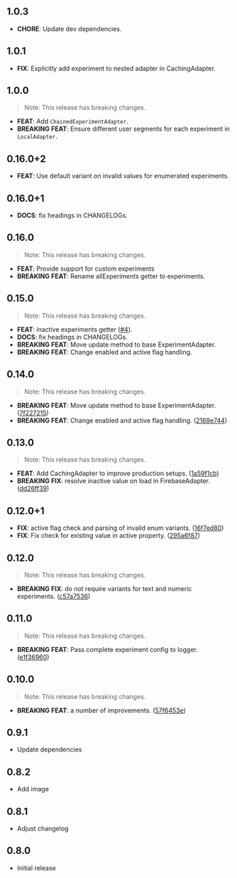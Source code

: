 ## 1.0.3

- **CHORE**: Update dev dependencies.

## 1.0.1

 - **FIX**: Explicitly add experiment to nested adapter in CachingAdapter.

## 1.0.0

> Note: This release has breaking changes.

- **FEAT**: Add `ChainedExperimentAdapter`.
- **BREAKING** **FEAT**: Ensure different user segments for each experiment in `LocalAdapter`.

## 0.16.0+2

- **FEAT**: Use default variant on invalid values for enumerated experiments.

## 0.16.0+1

 - **DOCS**: fix headings in CHANGELOGs.

## 0.16.0

> Note: This release has breaking changes.

- **FEAT**: Provide support for custom experiments
- **BREAKING** **FEAT**: Rename allExperiments getter to experiments.

## 0.15.0

> Note: This release has breaking changes.

 - **FEAT**: inactive experiments getter ([#4](https://github.com/programmierbar/ab_testing/issues/4)).
 - **DOCS**: fix headings in CHANGELOGs.
 - **BREAKING** **FEAT**: Move update method to base ExperimentAdapter.
 - **BREAKING** **FEAT**: Change enabled and active flag handling.

## 0.14.0

> Note: This release has breaking changes.

 - **BREAKING** **FEAT**: Move update method to base ExperimentAdapter. ([7f227215](https://github.com/programmierbar/ab_testing/commit/7f2272155db1a70b2f734f4c049105f9c576d6a7))
 - **BREAKING** **FEAT**: Change enabled and active flag handling. ([2169e744](https://github.com/programmierbar/ab_testing/commit/2169e744cfca2fe6618c4f2b87900e72a56fd0f6))

## 0.13.0

> Note: This release has breaking changes.

 - **FEAT**: Add CachingAdapter to improve production setups. ([1a59f1cb](https://github.com/programmierbar/ab_testing/commit/1a59f1cbadec513f5c0c12aba452a86034c40dda))
 - **BREAKING** **FIX**: resolve inactive value on load in FirebaseAdapter. ([dd26ff39](https://github.com/programmierbar/ab_testing/commit/dd26ff39f7e25e6edea083fea9abfe85f32ccfc8))

## 0.12.0+1

 - **FIX**: active flag check and parsing of invalid enum variants. ([16f7ed80](https://github.com/programmierbar/ab_testing/commit/16f7ed80cdf33e56034cfaa9aa4daf0c6b7db5e9))
 - **FIX**: Fix check for existing value in active property. ([295a6f87](https://github.com/programmierbar/ab_testing/commit/295a6f874951f509250102ad8cb1e8454f3d5684))

## 0.12.0

> Note: This release has breaking changes.

 - **BREAKING** **FIX**: do not require variants for text and numeric experiments. ([c57a7536](https://github.com/programmierbar/ab_testing/commit/c57a75367ea30655c899b9278a7612890a5bf9cd))

## 0.11.0

> Note: This release has breaking changes.

 - **BREAKING** **FEAT**: Pass complete experiment config to logger. ([e1f36960](https://github.com/programmierbar/ab_testing/commit/e1f369604cfedaef409db2c5fa0b5d7ece917301))

## 0.10.0

> Note: This release has breaking changes.

 - **BREAKING** **FEAT**: a number of improvements. ([57f6453e](https://github.com/programmierbar/ab_testing/commit/57f6453e4dd99727bbe9f9a666648196878f431d))

## 0.9.1
* Update dependencies

## 0.8.2
* Add image

## 0.8.1
* Adjust changelog

## 0.8.0
* Initial release